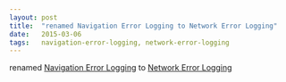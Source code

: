 ```yaml
---
layout: post
title:  "renamed Navigation Error Logging to Network Error Logging"
date:   2015-03-06
tags:   navigation-error-logging, network-error-logging
---
```


renamed [Navigation Error Logging](/spec/navigation-error-logging) to [Network Error Logging](/spec/network-error-logging)

